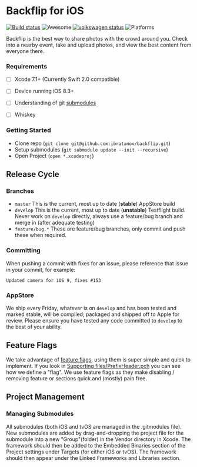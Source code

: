 # Backflip for iOS

[![Build status](https://badge.buildkite.com/ac01128a2b2b4ab64713fd7ba43d77300728a3293ad3f3c018.svg)](https://buildkite.com/yoshimi-robotics/backflip-for-ios)
![Awesome](https://cdn.rawgit.com/sindresorhus/awesome/d7305f38d29fed78fa85652e3a63e154dd8e8829/media/badge.svg)
[![volkswagen status](https://auchenberg.github.io/volkswagen/volkswargen_ci.svg?v=1)](https://github.com/auchenberg/volkswagen)
![Platforms](https://img.shields.io/badge/Platform-iOS%20%7C%20tvOS-lightgrey.svg)


Backflip is the best way to share photos with the crowd around you. Check into a nearby event, take and upload photos, and view the best content from everyone there.


### Requirements

- [ ] Xcode 7.1+ (Currently Swift 2.0 compatible)
- [ ] Device running iOS 8.3+
- [ ] Understanding of git [submodules](https://git-scm.com/book/en/v2/Git-Tools-Submodules)
- [ ] Whiskey
	

### Getting Started

- Clone repo (`git clone git@github.com:ibratanov/backflip.git`)
- Setup submodules (`git submodule update --init --recursive`)
- Open Project (`open *.xcodeproj`)


## Release Cycle

### Branches

- `master` This is the current, most up to date (**stable**) AppStore build
- `develop` This is the current, most up to date (**unstable**) Testflight build. Never work on `develop` directly, always use a feature/bug branch and merge in (after adequate testing)
- `feature/bug.*` These are feature/bug branches, only commit and push these when required. 

### Committing

When pushing a commit with fixes for an issue, please reference that issue in your commit, for example:

	Updated camera for iOS 9, fixes #153
	
### AppStore

We ship every Friday, whatever is on `develop` and has been tested and marked stable, will be compiled; packaged and shipped off to Apple for review. Please ensure you have tested any code committed to `develop` to the best of your ability.


## Feature Flags

We take advantage of [feature flags](http://code.flickr.net/2009/12/02/flipping-out/), using them is super simple and quick to implement. If you look in [Supporting files/PrefixHeader.pch](https://github.com/ibratanov/backflip/blob/master/Supporting%20Files/PrefixHeader.pch) you can see how we define a "flag". We use feature flags as they make disabling / removing feature or sections quick and (mostly) pain free.

## Project Management

### Managing Submodules

All submodules (both iOS and tvOS are managed in the .gitmodules file). New submodules are added by drag-and-dropping the project file for the submodule into a new "Group"(folder) in the Vendor directory in Xcode.
The framework should then be added to the Embedded Binaries section of the Project settings under Targets (for either iOS or tvOS). The framework should then appear under the Linked Frameworks and Libraries section.
